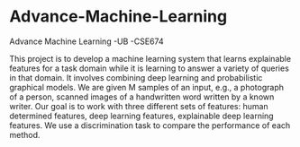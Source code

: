 # Advance-Machine-Learning
Advance Machine Learning -UB -CSE674

This project is to develop a machine learning system that learns explainable features for a task domain while it is
learning to answer a variety of queries in that domain. It involves combining deep learning and probabilistic graphical models.
We are given M samples of an input, e.g., a photograph of a person, scanned images of a handwritten word written by a 
known writer. Our goal is to work with three different sets of features: human determined features, deep learning features,
explainable deep learning features. We use a discrimination task to compare the performance of each method.
